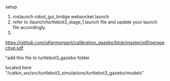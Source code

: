 setup

1. roslaunch robot_gui_bridge websocket.launch
2. refer to /launch/turtlebot3_stage_1.launch file and update your launch file accordingly.
3. 
https://github.com/oKermorgant/calibration_gazebo/blob/master/sdf/perspective.sdf

^add this file to turtlebot3_gazebo folder

located here "/catkin_ws/src/turtlebot3_simulations/turtlebot3_gazebo/models"